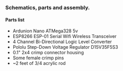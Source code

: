 ### Schematics, parts and assembly.

#### Parts list
* Ardunion Nano ATMega328 5v
* ESP8266 ESP-01 Serial Wifi Wireless Transceiver
* 4 Channel Bi-Directional Logic Level Converter
* Pololu Step-Down Voltage Regulator D15V35F5S3
* 0.1" 2x4 crimp connector housing
* Some female crimp pins
* ~2 feet of 3/4 acrylic rod

